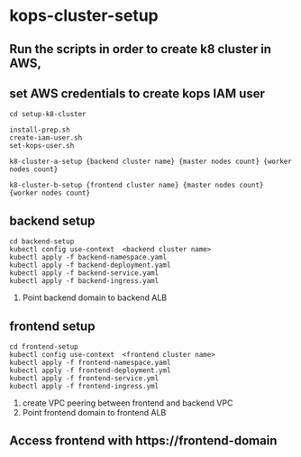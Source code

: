 # kops-cluster-setup

## Run the scripts in order to create k8 cluster in AWS,
## set AWS credentials to create kops IAM user

```
cd setup-k8-cluster

install-prep.sh
create-iam-user.sh
set-kops-user.sh

k8-cluster-a-setup {backend cluster name} {master nodes count} {worker nodes count}

k8-cluster-b-setup {frontend cluster name} {master nodes count} {worker nodes count}

```


## backend setup

```
cd backend-setup
kubectl config use-context  <backend cluster name>
kubectl apply -f backend-namespace.yaml
kubectl apply -f backend-deployment.yaml
kubectl apply -f backend-service.yaml
kubectl apply -f backend-ingress.yaml

```

1. Point backend domain to backend ALB


## frontend  setup

```
cd frontend-setup
kubectl config use-context  <frontend cluster name>
kubectl apply -f frontend-namespace.yaml
kubectl apply -f frontend-deployment.yml
kubectl apply -f frontend-service.yml
kubectl apply -f frontend-ingress.yml

```

1. create VPC peering between frontend and backend VPC
2. Point frontend domain to frontend ALB


## Access frontend with https://frontend-domain
